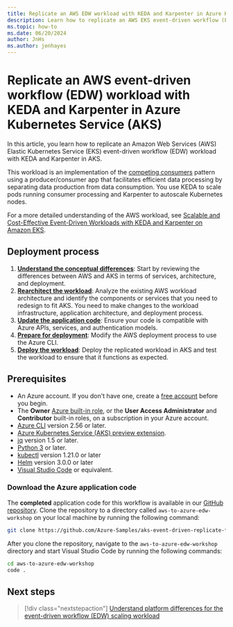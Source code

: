 ```yaml
---
title: Replicate an AWS EDW workload with KEDA and Karpenter in Azure Kubernetes Service (AKS)
description: Learn how to replicate an AWS EKS event-driven workflow (EDW) workload with KEDA and Karpenter in AKS.
ms.topic: how-to
ms.date: 06/20/2024
author: JnHs
ms.author: jenhayes
---
```


# Replicate an AWS event-driven workflow (EDW) workload with KEDA and Karpenter in Azure Kubernetes Service (AKS)

In this article, you learn how to replicate an Amazon Web Services (AWS) Elastic Kubernetes Service (EKS) event-driven workflow (EDW) workload with KEDA and Karpenter in AKS.

This workload is an implementation of the [competing consumers][competing-consumers] pattern using a producer/consumer app that facilitates efficient data processing by separating data production from data consumption. You use KEDA to scale pods running consumer processing and Karpenter to autoscale Kubernetes nodes.

For a more detailed understanding of the AWS workload, see [Scalable and Cost-Effective Event-Driven Workloads with KEDA and Karpenter on Amazon EKS][edw-aws-eks].

## Deployment process

1. [**Understand the conceptual differences**](eks-edw-understand.md): Start by reviewing the differences between AWS and AKS in terms of services, architecture, and deployment.
1. [**Rearchitect the workload**](eks-edw-rearchitect.md): Analyze the existing AWS workload architecture and identify the components or services that you need to redesign to fit AKS. You need to make changes to the workload infrastructure, application architecture, and deployment process.
1. [**Update the application code**](eks-edw-refactor.md): Ensure your code is compatible with Azure APIs, services, and authentication models.
1. [**Prepare for deployment**](eks-edw-prepare.md): Modify the AWS deployment process to use the Azure CLI.
1. [**Deploy the workload**](eks-edw-deploy.md): Deploy the replicated workload in AKS and test the workload to ensure that it functions as expected.

## Prerequisites

- An Azure account. If you don't have one, create a [free account][azure-free] before you begin.
- The **Owner** [Azure built-in role][azure-built-in-roles], or the **User Access Administrator** and **Contributor** built-in roles, on a subscription in your Azure account.
- [Azure CLI][install-cli] version 2.56 or later.
- [Azure Kubernetes Service (AKS) preview extension][aks-preview].
- [jq][install-jq] version 1.5 or later.
- [Python 3][install-python] or later.
- [kubectl][install-kubectl] version 1.21.0 or later
- [Helm][install-helm] version 3.0.0 or later
- [Visual Studio Code][download-vscode] or equivalent.

### Download the Azure application code

The **completed** application code for this workflow is available in our [GitHub repository][github-repo]. Clone the repository to a directory called `aws-to-azure-edw-workshop` on your local machine by running the following command:

```bash
git clone https://github.com/Azure-Samples/aks-event-driven-replicate-from-aws ./aws-to-azure-edw-workshop
```

After you clone the repository, navigate to the `aws-to-azure-edw-workshop` directory and start Visual Studio Code by running the following commands:

```bash
cd aws-to-azure-edw-workshop
code .
```

## Next steps

> [!div class="nextstepaction"]
> [Understand platform differences for the event-driven workflow (EDW) scaling workload][eks-edw-understand]

<!-- LINKS -->
[competing-consumers]: /azure/architecture/patterns/competing-consumers
[edw-aws-eks]: https://aws.amazon.com/blogs/containers/scalable-and-cost-effective-event-driven-workloads-with-keda-and-karpenter-on-amazon-eks/
[azure-free]: https://azure.microsoft.com/free/?WT.mc_id=A261C142F
[azure-built-in-roles]: /azure/role-based-access-control/built-in-roles
[install-cli]: /cli/azure/install-azure-cli
[aks-preview]: ./draft.md#install-the-aks-preview-azure-cli-extension
[install-jq]: https://jqlang.github.io/jq/
[install-python]: https://www.python.org/downloads/
[install-kubectl]: https://kubernetes.io/docs/tasks/tools/install-kubectl/
[install-helm]: https://helm.sh/docs/intro/install/
[download-vscode]: https://code.visualstudio.com/Download
[github-repo]: https://github.com/Azure-Samples/aks-event-driven-replicate-from-aws
[eks-edw-understand]: ./eks-edw-understand.md
